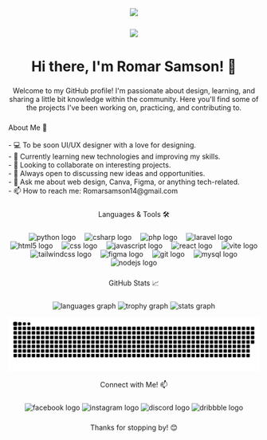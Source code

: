 <div align="center">
  <img src="https://visitor-badge.laobi.icu/badge?page_id=Uqlzsam.Uqlzsam&"  />
</div>

###

<div align="center">
  <img height="200" src="![Image](https://github.com/user-attachments/assets/d0b0f047-3618-4230-9e77-1c66eaaa9523)"  />
</div>

###

<h1 align="center">Hi there, I'm Romar Samson! 👋</h1>

###

<p align="center">Welcome to my GitHub profile! I'm passionate about design, learning, and sharing a little bit knowledge within the community. Here you'll find some of the projects I've been working on, practicing, and contributing to.</p>

###

<p align="left"> About Me 🚀<br><br>- 💻 To be soon UI/UX designer with a love for designing.<br>- 🌱 Currently learning new technologies and improving my skills.<br>- 👯 Looking to collaborate on interesting projects.<br>- 🤔 Always open to discussing new ideas and opportunities.<br>- 💬 Ask me about web design, Canva, Figma, or anything tech-related.<br>- 📫 How to reach me: Romarsamson14@gmail.com</p>

###

<p align="center">Languages & Tools 🛠️</p>

###

<div align="center">
  <img src="https://skillicons.dev/icons?i=py" height="40" alt="python logo"  />
  <img width="10" />
  <img src="https://skillicons.dev/icons?i=cs" height="40" alt="csharp logo"  />
  <img width="10" />
  <img src="https://skillicons.dev/icons?i=php" height="40" alt="php logo"  />
  <img width="10" />
  <img src="https://skillicons.dev/icons?i=laravel" height="40" alt="laravel logo"  />
  <img width="10" />
  <img src="https://skillicons.dev/icons?i=html" height="40" alt="html5 logo"  />
  <img width="10" />
  <img src="https://skillicons.dev/icons?i=css" height="40" alt="css logo"  />
  <img width="10" />
  <img src="https://skillicons.dev/icons?i=js" height="40" alt="javascript logo"  />
  <img width="10" />
  <img src="https://skillicons.dev/icons?i=react" height="40" alt="react logo"  />
  <img width="10" />
  <img src="https://skillicons.dev/icons?i=vite" height="40" alt="vite logo"  />
  <img width="10" />
  <img src="https://skillicons.dev/icons?i=tailwind" height="40" alt="tailwindcss logo"  />
  <img width="10" />
  <img src="https://skillicons.dev/icons?i=figma" height="40" alt="figma logo"  />
  <img width="10" />
  <img src="https://skillicons.dev/icons?i=git" height="40" alt="git logo"  />
  <img width="10" />
  <img src="https://skillicons.dev/icons?i=mysql" height="40" alt="mysql logo"  />
  <img width="10" />
  <img src="https://skillicons.dev/icons?i=nodejs" height="40" alt="nodejs logo"  />
</div>
  
</div>

###

<p align="center">GitHub Stats 📈</p>

###

<div align="center">
  <img src="https://github-readme-stats.vercel.app/api/top-langs?username=Uqlzsam&locale=en&hide_title=false&layout=compact&card_width=320&langs_count=5&theme=dracula&hide_border=false&order=2" height="150" alt="languages graph"  />
  <img src="https://github-profile-trophy.vercel.app?username=Uqlzsam&theme=dracula&column=-1&row=1&margin-w=8&margin-h=8&no-bg=false&no-frame=false&order=4" height="150" alt="trophy graph"  />
  <img src="https://github-readme-stats.vercel.app/api?username=Uqlzsam&hide_title=false&hide_rank=false&show_icons=true&include_all_commits=true&count_private=true&disable_animations=false&theme=dracula&locale=en&hide_border=false&order=1" height="150" alt="stats graph"  />
</div>

<div align="center">

![snake gif](https://github.com/romar-samson/romar-samson/blob/output/github-snake-dark.svg)
  
</div>

<p align="center"> Connect with Me! 📫</p>

###

<div align="center">
  <img src="https://raw.githubusercontent.com/maurodesouza/profile-readme-generator/master/src/assets/icons/social/facebook/default.svg" width="52" height="40" alt="facebook logo"  />
  <img src="https://raw.githubusercontent.com/maurodesouza/profile-readme-generator/master/src/assets/icons/social/instagram/default.svg" width="52" height="40" alt="instagram logo"  />
  <img src="https://raw.githubusercontent.com/maurodesouza/profile-readme-generator/master/src/assets/icons/social/discord/default.svg" width="52" height="40" alt="discord logo"  />
  <img src="https://raw.githubusercontent.com/maurodesouza/profile-readme-generator/master/src/assets/icons/social/dribbble/default.svg" width="52" height="40" alt="dribbble logo"  />
</div>

###

<p align="center">Thanks for stopping by! 😊</p>

###
